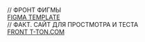 // ФРОНТ ФИГМЫ  
[FIGMA TEMPLATE](https://www.figma.com/file/DkKYwHyQ8ApHFio2mwtNOn/%D0%A2-%D0%9B-%D0%9A.%D0%A0%D0%A4)  
// ФАКТ. САЙТ ДЛЯ ПРОСТМОТРА И ТЕСТА  
[FRONT T-TON.COM](https://t-ton-com)
